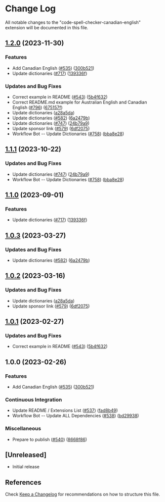 # Change Log

All notable changes to the "code-spell-checker-canadian-english" extension will be documented in this file.

## [1.2.0](https://github.com/fobo66/vscode-cspell-dict-extensions/compare/code-spell-checker-canadian-english-v1.1.1...code-spell-checker-canadian-english@1.2.0) (2023-11-30)


### Features

* Add Canadian English ([#535](https://github.com/fobo66/vscode-cspell-dict-extensions/issues/535)) ([300b521](https://github.com/fobo66/vscode-cspell-dict-extensions/commit/300b521138b941a823ce186259d657d58d5eb974))
* Update dictionaries ([#717](https://github.com/fobo66/vscode-cspell-dict-extensions/issues/717)) ([139336f](https://github.com/fobo66/vscode-cspell-dict-extensions/commit/139336fdb74ae9954847509f3dbb89300777ad24))


### Updates and Bug Fixes

* Correct example in README ([#543](https://github.com/fobo66/vscode-cspell-dict-extensions/issues/543)) ([5b4f632](https://github.com/fobo66/vscode-cspell-dict-extensions/commit/5b4f632ae6c73173cc706899f4974b1be3a604aa))
* Correct README.md example for Australian English and Canadian English ([#796](https://github.com/fobo66/vscode-cspell-dict-extensions/issues/796)) ([675157f](https://github.com/fobo66/vscode-cspell-dict-extensions/commit/675157ff75f8d87e553122a635c5ce4bdae55b73))
* Update dictionaries ([a28a5da](https://github.com/fobo66/vscode-cspell-dict-extensions/commit/a28a5dab399499399b03df23ee955d668dca490e))
* Update dictionaries ([#582](https://github.com/fobo66/vscode-cspell-dict-extensions/issues/582)) ([6a2479b](https://github.com/fobo66/vscode-cspell-dict-extensions/commit/6a2479ba45e4040808d172dc8ad734b41d27ac91))
* Update dictionaries ([#747](https://github.com/fobo66/vscode-cspell-dict-extensions/issues/747)) ([24b79a9](https://github.com/fobo66/vscode-cspell-dict-extensions/commit/24b79a9e1b641009b6fd3206eebd443169e67123))
* Update sponsor link ([#579](https://github.com/fobo66/vscode-cspell-dict-extensions/issues/579)) ([6df2075](https://github.com/fobo66/vscode-cspell-dict-extensions/commit/6df2075cda94e9253a1f11d5dcf63e73a49b8edd))
* Workflow Bot -- Update Dictionaries ([#758](https://github.com/fobo66/vscode-cspell-dict-extensions/issues/758)) ([bba8e28](https://github.com/fobo66/vscode-cspell-dict-extensions/commit/bba8e288ef76ced6d53c8ef0f058002514b27c6a))

## [1.1.1](https://github.com/streetsidesoftware/vscode-cspell-dict-extensions/compare/code-spell-checker-canadian-english@1.1.0...code-spell-checker-canadian-english@1.1.1) (2023-10-22)


### Updates and Bug Fixes

* Update dictionaries ([#747](https://github.com/streetsidesoftware/vscode-cspell-dict-extensions/issues/747)) ([24b79a9](https://github.com/streetsidesoftware/vscode-cspell-dict-extensions/commit/24b79a9e1b641009b6fd3206eebd443169e67123))
* Workflow Bot -- Update Dictionaries ([#758](https://github.com/streetsidesoftware/vscode-cspell-dict-extensions/issues/758)) ([bba8e28](https://github.com/streetsidesoftware/vscode-cspell-dict-extensions/commit/bba8e288ef76ced6d53c8ef0f058002514b27c6a))

## [1.1.0](https://github.com/streetsidesoftware/vscode-cspell-dict-extensions/compare/code-spell-checker-canadian-english@1.0.3...code-spell-checker-canadian-english@1.1.0) (2023-09-01)


### Features

* Update dictionaries ([#717](https://github.com/streetsidesoftware/vscode-cspell-dict-extensions/issues/717)) ([139336f](https://github.com/streetsidesoftware/vscode-cspell-dict-extensions/commit/139336fdb74ae9954847509f3dbb89300777ad24))

## [1.0.3](https://github.com/streetsidesoftware/vscode-cspell-dict-extensions/compare/code-spell-checker-canadian-english@1.0.2...code-spell-checker-canadian-english@1.0.3) (2023-03-27)


### Updates and Bug Fixes

* Update dictionaries ([#582](https://github.com/streetsidesoftware/vscode-cspell-dict-extensions/issues/582)) ([6a2479b](https://github.com/streetsidesoftware/vscode-cspell-dict-extensions/commit/6a2479ba45e4040808d172dc8ad734b41d27ac91))

## [1.0.2](https://github.com/streetsidesoftware/vscode-cspell-dict-extensions/compare/code-spell-checker-canadian-english@1.0.1...code-spell-checker-canadian-english@1.0.2) (2023-03-16)


### Updates and Bug Fixes

* Update dictionaries ([a28a5da](https://github.com/streetsidesoftware/vscode-cspell-dict-extensions/commit/a28a5dab399499399b03df23ee955d668dca490e))
* Update sponsor link ([#579](https://github.com/streetsidesoftware/vscode-cspell-dict-extensions/issues/579)) ([6df2075](https://github.com/streetsidesoftware/vscode-cspell-dict-extensions/commit/6df2075cda94e9253a1f11d5dcf63e73a49b8edd))

## [1.0.1](https://github.com/streetsidesoftware/vscode-cspell-dict-extensions/compare/code-spell-checker-canadian-english@1.0.0...code-spell-checker-canadian-english@1.0.1) (2023-02-27)


### Updates and Bug Fixes

* Correct example in README ([#543](https://github.com/streetsidesoftware/vscode-cspell-dict-extensions/issues/543)) ([5b4f632](https://github.com/streetsidesoftware/vscode-cspell-dict-extensions/commit/5b4f632ae6c73173cc706899f4974b1be3a604aa))

## 1.0.0 (2023-02-26)


### Features

* Add Canadian English ([#535](https://github.com/streetsidesoftware/vscode-cspell-dict-extensions/issues/535)) ([300b521](https://github.com/streetsidesoftware/vscode-cspell-dict-extensions/commit/300b521138b941a823ce186259d657d58d5eb974))


### Continuous Integration

* Update README / Extensions List ([#537](https://github.com/streetsidesoftware/vscode-cspell-dict-extensions/issues/537)) ([fad8b49](https://github.com/streetsidesoftware/vscode-cspell-dict-extensions/commit/fad8b49e6171ff5b6ba21403326a947fa72262bc))
* Workflow Bot -- Update ALL Dependencies ([#538](https://github.com/streetsidesoftware/vscode-cspell-dict-extensions/issues/538)) ([bd29938](https://github.com/streetsidesoftware/vscode-cspell-dict-extensions/commit/bd299389f470611cea6aad06ed7bba05e447117c))


### Miscellaneous

* Prepare to publish ([#540](https://github.com/streetsidesoftware/vscode-cspell-dict-extensions/issues/540)) ([8668f86](https://github.com/streetsidesoftware/vscode-cspell-dict-extensions/commit/8668f86b5fe3bf076cc44db54ec9b15d2f137623))

## [Unreleased]

- Initial release

## References

Check [Keep a Changelog](http://keepachangelog.com/) for recommendations on how to structure this file.
